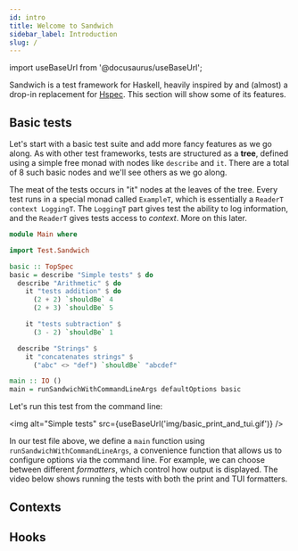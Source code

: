 ```yaml
---
id: intro
title: Welcome to Sandwich
sidebar_label: Introduction
slug: /
---
```


import useBaseUrl from '@docusaurus/useBaseUrl';

Sandwich is a test framework for Haskell, heavily inspired by and (almost) a drop-in replacement for [Hspec](http://hspec.github.io/). This section will show some of its features.

## Basic tests

Let's start with a basic test suite and add more fancy features as we go along. As with other test frameworks, tests are structured as a **tree**, defined using a simple free monad with nodes like `describe` and `it`. There are a total of 8 such basic nodes and we'll see others as we go along.

The meat of the tests occurs in "it" nodes at the leaves of the tree. Every test runs in a special monad called `ExampleT`, which is essentially a `ReaderT context LoggingT`. The `LoggingT` part gives test the ability to log information, and the `ReaderT` gives tests access to *context*. More on this later.

```haskell title="https://github.com/thomasjm/sandwich/blob/master/sandwich-demos/demos/basic/Main.hs"
module Main where

import Test.Sandwich

basic :: TopSpec
basic = describe "Simple tests" $ do
  describe "Arithmetic" $ do
    it "tests addition" $ do
      (2 + 2) `shouldBe` 4
      (2 + 3) `shouldBe` 5

    it "tests subtraction" $
      (3 - 2) `shouldBe` 1

  describe "Strings" $
    it "concatenates strings" $
      ("abc" <> "def") `shouldBe` "abcdef"

main :: IO ()
main = runSandwichWithCommandLineArgs defaultOptions basic
```

Let's run this test from the command line:

<img alt="Simple tests" src={useBaseUrl('img/basic_print_and_tui.gif')} />



In our test file above, we define a `main` function using `runSandwichWithCommandLineArgs`, a convenience function that allows us to configure options via the command line. For example, we can choose between different *formatters*, which control how output is displayed. The video below shows running the tests with both the print and TUI formatters.



## Contexts




## Hooks

